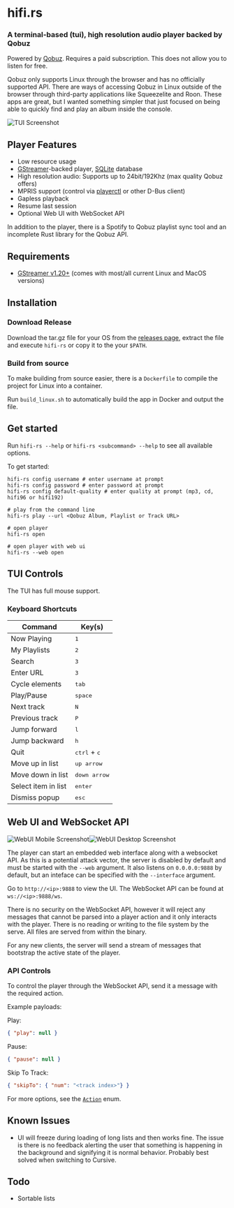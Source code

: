 # hifi.rs

### A terminal-based (tui), high resolution audio player backed by Qobuz

Powered by [Qobuz](https://www.qobuz.com). Requires a paid subscription. This does not allow you to listen for free.

Qobuz only supports Linux through the browser and has no officially supported API. There are ways of accessing Qobuz in Linux outside of the browser through third-party applications like Squeezelite and Roon. These apps are great, but I wanted something simpler that just focused on being able to quickly find and play an album inside the console.

![TUI Screenshot](/hifi-rs.png?raw=true "tui screenshot")

## Player Features

- Low resource usage
- [GStreamer](https://gstreamer.freedesktop.org/)-backed player, [SQLite](https://www.sqlite.org/index.html) database
- High resolution audio: Supports up to 24bit/192Khz (max quality Qobuz offers)
- MPRIS support (control via [playerctl](https://github.com/altdesktop/playerctl) or other D-Bus client)
- Gapless playback
- Resume last session
- Optional Web UI with WebSocket API

In addition to the player, there is a Spotify to Qobuz playlist sync tool and an incomplete Rust library for the Qobuz API.

## Requirements

- [GStreamer v1.20+](https://gstreamer.freedesktop.org/documentation/installing/index.html) (comes with most/all current Linux and MacOS versions)

## Installation

### Download Release

Download the tar.gz file for your OS from the [releases page](https://github.com/iamdb/hifi.rs/releases), extract the file and execute `hifi-rs` or copy it to the your `$PATH`.

### Build from source

To make building from source easier, there is a `Dockerfile` to compile the project for Linux into a container.

Run `build_linux.sh` to automatically build the app in Docker and output the file.

## Get started

Run `hifi-rs --help` or `hifi-rs <subcommand> --help` to see all available options.

To get started:

```shell
hifi-rs config username # enter username at prompt
hifi-rs config password # enter password at prompt
hifi-rs config default-quality # enter quality at prompt (mp3, cd, hifi96 or hifi192)

# play from the command line
hifi-rs play --url <Qobuz Album, Playlist or Track URL>

# open player
hifi-rs open

# open player with web ui
hifi-rs --web open
```

## TUI Controls

The TUI has full mouse support.

### Keyboard Shortcuts

| Command             | Key(s)                                 |
| ------------------- | -------------------------------------- |
| Now Playing         | <kbd>1</kbd>                           |
| My Playlists        | <kbd>2</kbd>                           |
| Search              | <kbd>3</kbd>                           |
| Enter URL           | <kbd>3</kbd>                           |
| Cycle elements      | <kbd>tab</kbd>                         |
| Play/Pause          | <kbd>space</kbd>                       |
| Next track          | <kbd>N</kbd>                           |
| Previous track      | <kbd>P</kbd>                           |
| Jump forward        | <kbd>l</kbd>                           |
| Jump backward       | <kbd>h</kbd>                           |
| Quit                | <kbd>ctrl</kbd> + <kbd>c</kbd>         |
| Move up in list     | <kbd>up arrow</kbd>                    |
| Move down in list   | <kbd>down arrow</kbd>                  |
| Select item in list | <kbd>enter</kbd>                       |
| Dismiss popup       | <kbd>esc</kbd>                         |

## Web UI and WebSocket API

<div style="display: flex; flex-direction: row; flex-wrap: wrap;">
  <img src="/hifi-rs-webui-mobile.png?raw=true" alt="WebUI Mobile Screenshot" />
  <img src="/hifi-rs-webui-desktop.png?raw=true" alt="WebUI Desktop Screenshot" />
</div>

The player can start an embedded web interface along with a websocket API. As this is a potential attack vector, the
server is disabled by default and must be started with the `--web` argument. It also listens on `0.0.0.0:9888` by default,
but an inteface can be specified with the `--interface` argument.

Go to `http://<ip>:9888` to view the UI. The WebSocket API can be found at `ws://<ip>:9888/ws`.

There is no security on the WebSocket API, however it will reject any messages that cannot be parsed into a player
action and it only interacts with the player. There is no reading or writing to the file system by the serve. All files are served from
within the binary.

For any new clients, the server will send a stream of messages that bootstrap the active state of the player.

### API Controls

To control the player through the WebSocket API, send it a message with the required action.

Example payloads:

Play:
```json
{ "play": null }
```
Pause:
```json
{ "pause": null }
```
Skip To Track:
```json
{ "skipTo": { "num": "<track index>"} }
```
For more options, see the [`Action`](hifirs/src/player/controls.rs#L7) enum.

## Known Issues

- UI will freeze during loading of long lists and then works fine. The issue is there is no feedback alerting the user that something is happening in the background and signifying it is normal behavior. Probably best solved when switching to Cursive.

## Todo

- Sortable lists
